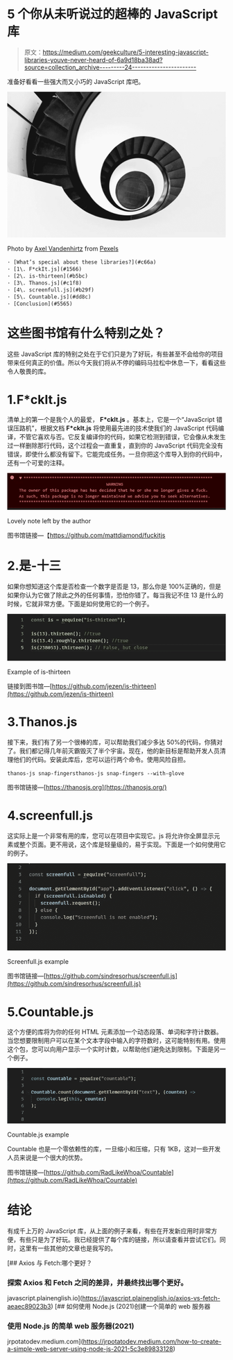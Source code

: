 # 5 个你从未听说过的超棒的 JavaScript 库

> 原文：<https://medium.com/geekculture/5-interesting-javascript-libraries-youve-never-heard-of-6a9d18ba38ad?source=collection_archive---------24----------------------->

准备好看看一些强大而又小巧的 JavaScript 库吧。

![](img/52e2cec3c369647dfcfff4888cce773a.png)

Photo by [Axel Vandenhirtz](https://www.pexels.com/@axel-vandenhirtz-332204?utm_content=attributionCopyText&utm_medium=referral&utm_source=pexels) from [Pexels](https://www.pexels.com/photo/black-spiral-staircase-929282/?utm_content=attributionCopyText&utm_medium=referral&utm_source=pexels)

```
· [What’s special about these libraries?](#c66a)
· [1\. F*ckIt.js](#1566)
· [2\. is-thirteen](#b5bc)
· [3\. Thanos.js](#c1f8)
· [4\. screenfull.js](#b29f)
· [5\. Countable.js](#dd8c)
· [Conclusion](#5565)
```

# 这些图书馆有什么特别之处？

这些 JavaScript 库的特别之处在于它们只是为了好玩，有些甚至不会给你的项目带来任何真正的价值。所以今天我们将从不停的编码马拉松中休息一下，看看这些令人敬畏的库。

# 1.F*ckIt.js

清单上的第一个是我个人的最爱， **F*ckIt.js** 。基本上，它是一个“JavaScript 错误压路机”，根据文档 **F*ckIt.js** 将使用最先进的技术使我们的 JavaScript 代码编译，不管它喜欢与否。它反复编译你的代码，如果它检测到错误，它会像从未发生过一样删除那行代码，这个过程会一直重复，直到你的 JavaScript 代码完全没有错误，即使什么都没有留下。它能完成任务。一旦你把这个库导入到你的代码中，还有一个可爱的注释。

![](img/7a98d16d9f721b818da9ed3315f24938.png)

Lovely note left by the author

图书馆链接—【https://github.com/mattdiamond/fuckitjs 

# 2.是-十三

如果你想知道这个库是否检查一个数字是否是 13，那么你是 100%正确的，但是如果你认为它做了除此之外的任何事情，恐怕你错了。每当我记不住 13 是什么的时候，它就非常方便。下面是如何使用它的一个例子。

![](img/6c95daa8a3e2316cc2f6f75b96902384.png)

Example of is-thirteen

链接到图书馆—[https://github.com/jezen/is-thirteen](https://github.com/jezen/is-thirteen)

# 3.Thanos.js

接下来，我们有了另一个很棒的库，可以帮助我们减少多达 50%的代码，你猜对了。我们都记得几年前灭霸毁灭了半个宇宙。现在，他的新目标是帮助开发人员清理他们的代码。安装此库后，您可以运行两个命令。使用风险自担。

```
thanos-js snap-fingersthanos-js snap-fingers --with-glove
```

图书馆链接—[https://thanosjs.org](https://thanosjs.org/)

# 4.screenfull.js

这实际上是一个非常有用的库，您可以在项目中实现它。js 将允许你全屏显示元素或整个页面。更不用说，这个库是轻量级的，易于实现。下面是一个如何使用它的例子。

![](img/08f136c63e0eeb7e4f88f5a9726535be.png)

Screenfull.js example

图书馆链接—[https://github.com/sindresorhus/screenfull.js](https://github.com/sindresorhus/screenfull.js)

# 5.Countable.js

这个方便的库将为你的任何 HTML 元素添加一个动态段落、单词和字符计数器。当您想要限制用户可以在某个文本字段中输入的字符数时，这可能特别有用。使用这个包，您可以向用户显示一个实时计数，以帮助他们避免达到限制。下面是另一个例子。

![](img/1ca5aab0580ebb8a8ffc5c2bba8c256c.png)

Countable.js example

Countable 也是一个零依赖性的库，一旦缩小和压缩，只有 1KB，这对一些开发人员来说是一个很大的优势。

图书馆链接—[https://github.com/RadLikeWhoa/Countable](https://github.com/RadLikeWhoa/Countable)

# 结论

有成千上万的 JavaScript 库，从上面的例子来看，有些在开发新应用时非常方便，有些只是为了好玩。我已经提供了每个库的链接，所以请查看并尝试它们。同时，这里有一些其他的文章也是我写的。

[](https://javascript.plainenglish.io/axios-vs-fetch-aeaec89023b3) [## Axios 与 Fetch:哪个更好？

### 探索 Axios 和 Fetch 之间的差异，并最终找出哪个更好。

javascript.plainenglish.io](https://javascript.plainenglish.io/axios-vs-fetch-aeaec89023b3) [](https://jrpotatodev.medium.com/how-to-create-a-simple-web-server-using-node-js-2021-5c3e89833128) [## 如何使用 Node.js (2021)创建一个简单的 web 服务器

### 使用 Node.js 的简单 web 服务器(2021)

jrpotatodev.medium.com](https://jrpotatodev.medium.com/how-to-create-a-simple-web-server-using-node-js-2021-5c3e89833128)